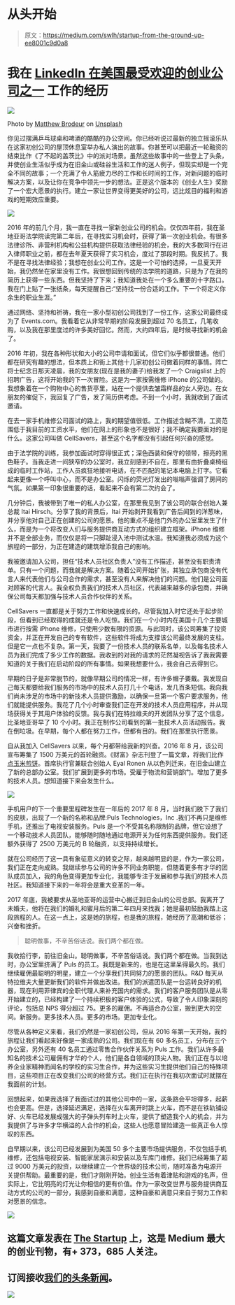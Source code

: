 # 从头开始

> 原文：<https://medium.com/swlh/startup-from-the-ground-up-ee8001c9d0a8>

# **我在** [**LinkedIn 在美国最受欢迎的创业公司之一**](https://www.linkedin.com/pulse/linkedin-top-startups-2018-50-most-sought-after-us-daniel-roth/) 工作的经历

![](img/ba23e3179bc92fc7ea05a50a0260bb3e.png)

Photo by [Matthew Brodeur](https://unsplash.com/photos/p9yi7PtzoOE?utm_source=unsplash&utm_medium=referral&utm_content=creditCopyText) on [Unsplash](https://unsplash.com/search/photos/laptop-city-lights?utm_source=unsplash&utm_medium=referral&utm_content=creditCopyText)

你见过摆满乒乓球桌和啤酒的酷酷的办公空间。你已经听说过最新的独立摇滚乐队在这家初创公司的屋顶休息室举办私人演出的故事。你甚至可以把最近一轮融资的结束比作《了不起的盖茨比》中的派对场景。虽然这些故事中的一些登上了头条，并使创业生活似乎成为在旧金山或硅谷生活和工作的迷人例子，但现实却是一个完全不同的故事；一个充满了令人筋疲力尽的工作和长时间的工作，对新问题的临时解决方案，以及让你在竞争中领先一步的想法。正是这个版本的《创业人生》奖励了一个宏大愿景的执行。建立一家让世界变得更美好的公司，远比炫目的福利和游戏的短期效应重要。

![](img/6a1b843afed6cf2dc55df987ce680ddc.png)

2016 年的前几个月，我一直在寻找一家新创业公司的机会。仅仅四年前，我在圣地亚哥法学院读完第二年后，在寻找实习机会时，获得了第一次创业机会。有很多法律诊所、非营利机构和公益机构提供获取法律经验的机会，我的大多数同行在进入律师职业之前，都在去年夏天获得了实习机会，度过了那段时期。我反抗了。我不是在寻找法律经验；我想在创业公司工作。这是一个可怕的选择，一旦夏天开始，我仍然坐在家里没有工作。我很想回到传统的法学院的道路，只是为了在我的简历上获得一些东西。但我坚持了下来；我知道我处在一个多么重要的十字路口。我在门上贴了一张纸条，每天提醒自己:“坚持找一份合适的工作。下一个将定义你余生的职业生涯。”

通过网络、坚持和祈祷，我在一家小型初创公司找到了一份工作，这家公司最终成为了 Events.com。我看着它从非常早期的阶段发展到超过 70 名员工，几笔收购，以及我在那里度过的许多美好回忆。然而，大约四年后，是时候寻找新的机会了。

2016 年初，我在各种形状和大小的公司申请和面试，但它们似乎都很普通。他们都在研究有趣的想法，但本质上和街上其他十几家初创公司做着同样的事情。阵亡将士纪念日那天凌晨，我的女朋友(现在是我的妻子)给我发了一个 Craigslist 上的招聘广告，这将开始我的下一次冒险。这是为一家按需维修 iPhone 的公司做的。我想象着在一个购物中心的售货亭里，站在一个提供去皱霜样品的女人旁边。在女朋友的催促下，我回复了广告，发了简历供考虑。不到一个小时，我就收到了面试邀请。

在去一家手机维修公司面试的路上，我的期望值很低。工作描述含糊不清，工资范围低于我目前的工资水平，他们在网上的形象也不是很好；我不确定我要面对的是什么。这家公司叫做 CellSavers，甚至这个名字都没有引起任何兴奋的感觉。

由于法学院的训练，我参加面试时穿得很正式；深色西装和保守的领带，擦亮的黑色鞋子。当我走进一间狭窄的办公室时，我立刻感到不自在，那里有由折叠桌椅组成的临时工作站，工作人员疯狂地接听电话，在不匹配的笔记本电脑上打字。它看起来更像一个呼叫中心，而不是办公室。闪烁的荧光灯发出的嗡嗡声强调了房间的气氛。如果第一印象很重要的话，看起来不会有第二次约会了。

几分钟后，我被带到了唯一的私人办公室，在那里我见到了该公司的联合创始人兼总裁 Itai Hirsch。分享了我的背景后，Itai 开始剥开我看到广告后闻到的洋葱味，并分享他对自己正在创建的公司的愿景。他的重点不是他门外的办公室里发生了什么，而是为一个将改变人们与服务提供商互动方式的组织建立框架。iPhone 维修并不是全部业务，而仅仅是将一只脚趾浸入池中测试水温。我知道我必须成为这个旅程的一部分，为正在建造的建筑增添我自己的影响。

我被邀请加入公司，担任“技术人员社区负责人”没有工作描述，甚至没有职责清单。只有一个问题，而我就是解决方案。随着公司开始扩张，其独立承包商没有代言人来代表他们与公司合作的需求，甚至没有人来解决他们的问题。他们是公司面对顾客的代言人。我全权负责我们的技术人员社区，代表越来越多的承包商，并确保公司每天都加强与技术人员合作伙伴的关系。

CellSavers 一直都是关于努力工作和快速成长的。尽管我加入时它还处于起步阶段，但看到已经取得的成就还是令人吃惊。我们在一个小时内在美国十几个主要城市进行按需 iPhone 维修，只使用少数有限的资源。与此同时，该公司筹集了投资资金，并正在开发自己的专有软件，这些软件将成为支撑该公司最终发展的支柱。但是它一点也不复杂。第一天，我要了一份技术人员的联系名单，以及每名技术人员为我们完成了多少工作的数据。我收到的对我的请求的茫然凝视告诉了我我需要知道的关于我们在启动阶段的所有事情。如果我想要什么，我会自己去得到它。

早期的日子是非常脱节的，就像早期公司的情况一样，有许多帽子要戴。我发现自己每天都要给我们服务的市场中的技术人员打几十个电话，发几百条短信。我向我们尚未涉足的市场中的新技术人员提供激励，以确保一旦第一个客户要求服务，他们就能提供服务。我花了几个小时审查我们正在开发的技术人员应用程序，并从现场获得关于其用户体验的反馈。我与我们在特拉维夫的开发团队分享了这个信息，比圣地亚哥早了 10 个小时。我正在制作公司看到的第一批技术人员活动报告。我在倒垃圾。在早期，每个人都在努力工作，但都有目的。我们在那里执行愿景。

自从我加入 CellSavers 以来，每个月都带给我新的兴奋。2016 年 8 月，该公司宣布筹集了 1500 万美元的首轮融资。《财富》杂志刊登了一篇文章，将我们比作[点玉米煎饼](http://fortune.com/2016/08/18/cellsavers-15-million-funding/)。首席执行官兼联合创始人 Eyal Ronen 从以色列迁来，在旧金山建立了新的总部办公室。我们扩展到更多的市场。受雇于物流和营销部门。增加了更多的技术人员。想知道接下来会发生什么。

![](img/bb1fda0c27665e3ff2052b09a9033521.png)

手机用户的下一个重要里程碑发生在一年后的 2017 年 8 月，当时我们脱下了我们的皮肤，出现了一个新的名称和品牌:Puls Technologies，Inc .我们不再只是维修手机，还推出了电视安装服务。Puls 是一个不受其名称限制的品牌，但它设想了一个移动技术人员团队，能够随时随地通过电源开关为任何东西提供服务。我们还额外获得了 2500 万美元的 B 轮融资，以支持持续增长。

就在公司经历了这一具有象征意义的转变之际，越来越明显的是，作为一家公司，我们正在走向成熟。我继续参与公司的许多不同业务职能，但随着更多有才华的团队成员加入，我的角色变得更加专业化，我能够专注于发展和参与我们的技术人员社区。我知道接下来的一年将会是重大变革的一年。

2017 年底，我被要求从圣地亚哥的运营中心搬迁到旧金山的公司总部。我离开了未婚夫，他将在我们的婚礼和蜜月后的第二年四月来找我；她是最初鼓励我踏上这段旅程的人。在这一点上，这是她的旅程，也是我的旅程，她经历了高潮和低谷；兴奋和挫折。

> 聪明做事，不辛苦俗话说。我们两个都在做。

我收拾行李，前往旧金山。聪明做事，不辛苦俗话说。我们两个都在做。当我到达时，办公室里挤满了 Puls 的员工。我既是新来的，也是在这里呆得最久的。我们继续雇佣最聪明的明星，建立一个分享我们共同努力的愿景的团队。R&D 每天从特拉维夫大量更新我们的软件并做出改进。我们的派遣团队是一台运转良好的机器，现在利用菲律宾的全职代理人来补充国内的需求。我们的客户服务团队是从零开始建立的，已经构建了一个持续积极的客户体验的公式，导致了令人印象深刻的评论，包括总 NPS 得分超过 75。更多的雇佣。不再适合办公室，搬到更大的空间。新服务。更多技术人员。更多的市场。更加专业化。

尽管从各种定义来看，我们仍然是一家初创公司，但从 2016 年第一天开始，我的旅程让我们看起来好像是一家成熟的公司。我们现在有 60 多名员工，分布在三个办公室，另外还有 40 名员工通过零售合作伙伴关系为 Puls 工作。我们从许多最知名的技术公司雇佣有才华的个人，他们是各自领域的顶尖人物。我们正在与以培养企业家精神而闻名的学校的实习生合作，并为这些实习生提供他们自己的特殊项目，这些项目正在改变我们公司的经营方式。我们正在执行在我初次面试时就摆在我面前的计划。

回想起来，如果我选择了我面试过的其他公司中的一家，这条路会平坦得多，起薪也会更高。但是，选择延迟满足，选择在火车离开时跳上火车，而不是在铁轨铺设好、火车已经发展成强大的子弹头列车时上火车，提供了塑造我个人的机会，并为我提供了与许多才华横溢的人合作的机会，这些人也愿意冒险建造一些真正令人惊叹的东西。

自早期以来，该公司已经发展到为美国 50 多个主要市场提供服务，不仅包括手机维修，还包括电视安装、智能家居演示和安装以及车库门维修。我们已经筹集了超过 9000 万美元的投资，以继续建立一个世界级的技术公司，随时准备为电源开关提供帮助。最重要的是，我们才刚刚开始。创业生活有着津贴和游戏的名声，但实际上，它比明亮的灯光让你相信的更有价值。作为一家改变世界与服务提供商互动方式的公司的一部分，我感到自豪和满意，这种自豪和满意只来自于努力工作和对愿景的信念。

[![](img/308a8d84fb9b2fab43d66c117fcc4bb4.png)](https://medium.com/swlh)

## 这篇文章发表在 [The Startup](https://medium.com/swlh) 上，这是 Medium 最大的创业刊物，有+ 373，685 人关注。

## 订阅接收[我们的头条新闻](http://growthsupply.com/the-startup-newsletter/)。

[![](img/b0164736ea17a63403e660de5dedf91a.png)](https://medium.com/swlh)